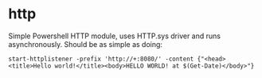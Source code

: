 http
====

Simple Powershell HTTP module, uses HTTP.sys driver and runs asynchronously. Should be as simple as doing:

```
start-httplistener -prefix 'http://+:8080/' -content {"<head><title>Hello world!</title><body>HELLO WORLD! at $(Get-Date)</body>"}
```
